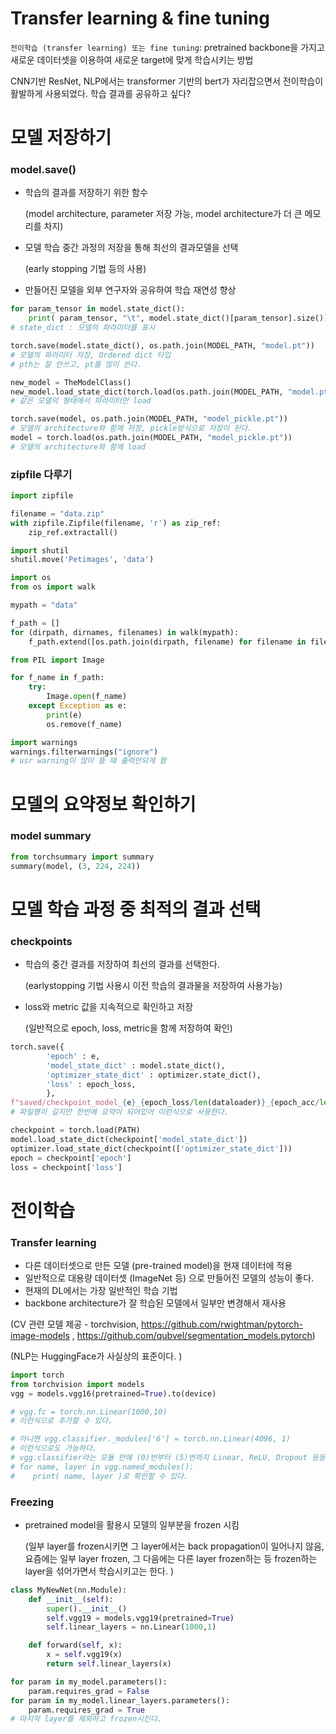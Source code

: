 # Transfer learning & fine tuning

`전이학습 (transfer learning) 또는 fine tuning`: pretrained backbone을 가지고 새로운 데이터셋을 이용하여 새로운 target에 맞게 학습시키는 방법

CNN기반 ResNet, NLP에서는 transformer 기반의 bert가 자리잡으면서 전이학습이 활발하게 사용되었다. 학습 결과를 공유하고 싶다?



# 모델 저장하기

### model.save()

- 학습의 결과를 저장하기 위한 함수 

  (model architecture, parameter 저장 가능, model architecture가 더 큰 메모리를 차지)

- 모델 학습 중간 과정의 저장을 통해 최선의 결과모델을 선택 

  (early stopping 기법 등의 사용)

- 만들어진 모델을 외부 연구자와 공유하여 학습 재연성 향상

```python
for param_tensor in model.state_dict():
    print( param_tensor, "\t", model.state_dict()[param_tensor].size())
# state_dict : 모델의 파라미터를 표시

torch.save(model.state_dict(), os.path.join(MODEL_PATH, "model.pt"))
# 모델의 파라미터 저장, Ordered dict 타입
# pth는 잘 안쓰고, pt를 많이 쓴다. 

new_model = TheModelClass()
new_model.load_state_dict(torch.load(os.path.join(MODEL_PATH, "model.pt")))
# 같은 모델의 형태에서 파라미터만 load

torch.save(model, os.path.join(MODEL_PATH, "model_pickle.pt"))
# 모델의 architecture와 함께 저장, pickle방식으로 저장이 된다. 
model = torch.load(os.path.join(MODEL_PATH, "model_pickle.pt"))
# 모델의 architecture와 함께 load
```



### zipfile 다루기

```python
import zipfile

filename = "data.zip"
with zipfile.Zipfile(filename, 'r') as zip_ref:
    zip_ref.extractall()

import shutil
shutil.move('Petimages', 'data')

import os
from os import walk

mypath = "data"

f_path = []
for (dirpath, dirnames, filenames) in walk(mypath):
    f_path.extend([os.path.join(dirpath, filename) for filename in filenames])

from PIL import Image

for f_name in f_path:
    try:
        Image.open(f_name)
    except Exception as e:
        print(e)
        os.remove(f_name)

import warnings
warnings.filterwarnings("ignore")
# usr warning이 많이 뜰 때 출력안되게 함
```



# 모델의 요약정보 확인하기

### model summary

```python
from torchsummary import summary
summary(model, (3, 224, 224))
```



# 모델 학습 과정 중 최적의 결과 선택

### checkpoints

- 학습의 중간 결과를 저장하여 최선의 결과를 선택한다. 

  (earlystopping 기법 사용시 이전 학습의 결과물을 저장하여 사용가능)

- loss와 metric 값을 지속적으로 확인하고 저장

  (일반적으로 epoch, loss, metric을 함께 저장하여 확인)

```python
torch.save({
        'epoch' : e,
        'model_state_dict' : model.state_dict(),
        'optimizer_state_dict' : optimizer.state_dict(),
        'loss' : epoch_loss,
        },
f"saved/checkpoint_model_{e}_{epoch_loss/len(dataloader)}_{epoch_acc/len(dataloader)}.pt")
# 파일명이 길지만 한번에 요약이 되어있어 이런식으로 사용한다.

checkpoint = torch.load(PATH)
model.load_state_dict(checkpoint['model_state_dict'])
optimizer.load_state_dict(checkpoint(['optimizer_state_dict']))
epoch = checkpoint['epoch']
loss = checkpoint['loss']
```



# 전이학습

### Transfer learning

- 다른 데이터셋으로 만든 모델 (pre-trained model)을 현재 데이터에 적용
- 일반적으로 대용량 데이터셋 (ImageNet 등) 으로 만들어진 모델의 성능이 좋다. 
- 현재의 DL에서는 가장 일반적인 학습 기법
- backbone architecture가 잘 학습된 모델에서 일부만 변경해서 재사용

(CV 관련 모델 제공 - torchvision, https://github.com/rwightman/pytorch-image-models , https://github.com/qubvel/segmentation_models.pytorch)

(NLP는 HuggingFace가 사실상의 표준이다. )

```python
import torch
from torchvision import models
vgg = models.vgg16(pretrained=True).to(device)

# vgg.fc = torch.nn.Linear(1000,10)
# 이런식으로 추가할 수 있다. 

# 아니면 vgg.classifier._modules['6'] = torch.nn.Linear(4096, 1)
# 이런식으로도 가능하다. 
# vgg.classifier라는 모듈 안에 (0)번부터 (5)번까지 Linear, ReLU, Dropout 등등이 배치되어 있었고, 그 뒤에 (6)번 자리에 nn.Linear(4096,1000)이 붙어있었는데 그것을 nn.Linear(4096,1)로 변경하겠다는 의미이다.  
# for name, layer in vgg.named_modules():
#	 print( name, layer )로 확인할 수 있다. 
```



### Freezing

- pretrained model을 활용시 모델의 일부분을 frozen 시킴

  (일부 layer를 frozen시키면 그 layer에서는 back propagation이 일어나지 않음, 요즘에는 일부 layer frozen, 그 다음에는 다른 layer frozen하는 등 frozen하는 layer을 섞어가면서 학습시키고는 한다. )

```python
class MyNewNet(nn.Module):
    def __init__(self):
        super().__init__()
        self.vgg19 = models.vgg19(pretrained=True)
        self.linear_layers = nn.Linear(1000,1)

    def forward(self, x):
        x = self.vgg19(x)
        return self.linear_layers(x)

for param in my_model.parameters():
    param.requires_grad = False
for param in my_model.linear_layers.parameters():
    param.requires_grad = True
# 마지막 layer를 제외하고 frozen시킨다. 
```

